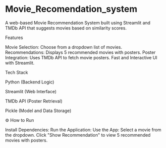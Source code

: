 # Movie_Recomendation_system


A web-based Movie Recommendation System built using Streamlit and TMDb API that suggests movies based on similarity scores.

Features

Movie Selection: Choose from a dropdown list of movies.
Recommendations: Displays 5 recommended movies with posters.
Poster Integration: Uses TMDb API to fetch movie posters.
Fast and Interactive UI with Streamlit.


Tech Stack

Python (Backend Logic)

Streamlit (Web Interface)

TMDb API (Poster Retrieval)

Pickle (Model and Data Storage)



⚙️ How to Run

Install Dependencies:
Run the Application:
Use the App:
Select a movie from the dropdown.
Click "Show Recommendation" to view 5 recommended movies with posters.
